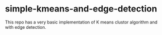 # simple-kmeans-and-edge-detection


This repo has a very basic implementation of K means clustor algorithm and with edge detection.
